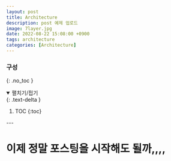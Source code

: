 ```yaml
---
layout: post
title: Architecture
description: post 예제 업로드
image: 7layer.jpg
date: 2022-08-22 15:08:00 +0900
tags: architecture
categories: [Architecture]
---
```

### **구성**
{: .no_toc }
<details open markdown="block">
 <summary>펼치기/접기</summary>
 {: .text-delta }

1. TOC
{:toc}
</details>
---

# 이제 정말 포스팅을 시작해도 될까,,,,